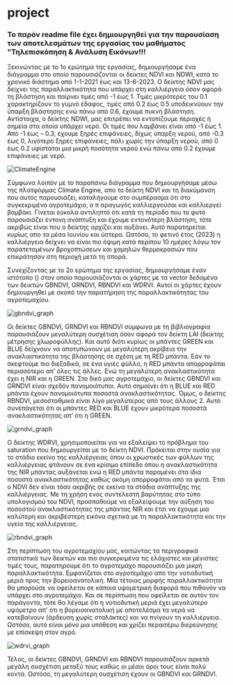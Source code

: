 # project
### Το παρόν readme file έχει δημιουργηθεί για την παρουσίαση των αποτελεσμάτων της εργασίας του μαθήματος "Τηλεπισκόπηση & Ανάλυση Εικόνων!!!

Ξεκινώντας με το 1ο ερώτημα της εργασίας, δημιουργήσαμε ένα διάγραμμα στο οποίο παρουσιάζονται οι δείκτες NDVI και NDWI, κατά το χρονικό διάστημα από 1-1-2021 έως και 13-6-2023.
Ο δείκτης NDVI μας δείχνει της παραλλακτικότητα που υπάρχει στη καλλιέργεια όσον αφορά τη βλάστηση και παίρνει τιμές από -1 έως 1. Τιμές μικρότερες του 0.1 χαρακτηρίζουν το γυμνό έδαφος, τιμές από 0.2 έως 0.5 υποδεικνύουν την ύπαρξη βλάστησης ενώ πάνω από 0.6, έχουμε πυκνή βλάστηση. Αντίστοιχα, ο δείκτης NDWI, μας επιτρέπει να εντοπίζουμε περιοχές ή σημεία στα οποία υπάρχει νερό. Οι τιμές που λαμβάνει είναι από -1 έως 1. Από -1 έως – 0.3, έχουμε ξηρές επιφάνειες, δίχως ύπαρξη νερού, από -0.3 έως 0, λιγότερο ξηρές επιφάνειες, πάλι χωρίς την ύπαρξη νερού, από 0 έως 0.2 υφίσταται μια μικρή ποσότητα νερού ενώ πάνω από 0.2 έχουμε επιφάνειες με νερό. 

![ClimateEngine](https://github.com/thkarakostas/project/assets/139591471/ae856fb3-aab5-48c7-9e96-afcea743c620)

Σύμφωνα λοιπόν με το παραπάνω διάγραμμα που δημιουργήσαμε μέσω της πλατφόρμας Climate Engine, απο το δείκτη NDVI και τη διακύμανση που αυτός παρουσιάζει, καταλήγουμε στο συμπέρασμα ότι στο συγκεκριμένο αγροτεμάχιο, ο π αραγωγός καλλιεργούσαι και καλλιεργεί βαμβάκι. Γίνεται εύκολα αντιληπτό ότι κατά τη περίοδο που το φυτό παρουσιάζει έντονη ανάπτυξη και έχουμε εντονότερη βλάστηση, τότε ακριβώς είναι που ο δείκτης αρχίζει και αυξάνει. Αυτό παρατηρείται κυρίως απο τα μέσα Ιουνίου και ύστερα. Ωστόσο, το φετινό έτος (2023) η καλλιέργεια δείχνει να είναι πιο όψιμη κατά περίπου 10 ημέρες λόγω τον παρατεταμένων βροχοπτώσεων και χαμηλών θερμοκρασιών που επικράτησαν στη περιοχή μετά τη σπορά. 

Συνεχίζοντας με το 2ο ερώτημα της εργασίας, δημιουργήσαμε έναν ιστότοπο () στον οποίο παρουσιάζονται οι χάρτες με τα vector δεδομένα των δεικτών GBNDVI, GRNDVI, RBNDVI και WDRVI. Αυτοί οι χάρτες έχουν δημιουργηθεί με σκοπό την παρατήρηση της παραλλακτικότητας του αγροτεμαχίου.

![gbndvi_graph](https://github.com/thkarakostas/project/assets/139591471/08f4d5be-81b3-46d3-a6a4-6fc73e368349)

Οι δείκτες GBNDVI, GRNDVI και RBNDVI σύμφωνα με τη βιβλιογραφία παρουσιάζουν μεγαλύτερη συσχέτιση όσον αφορά τον δείκτη LAI (δείκτης μέτρησης χλωροφύλλης). Και αυτό διότι κυρίως οι μπάντες GREEN και BLUE δείχνουν να αποτυπώνουν με  μεγαλύτερη ακρίβεια την ανακλαστικότητα της βλάστησης σε σχέση με τη RED μπάντα. Εάν το σκεφτούμε πιο διεξοδικά, σε ένα υγιές φύλλο, η RED μπάντα απορροφάται περισσότερο απ’ όλες τις άλλες. Ενώ τη μεγαλύτερη ανακλαστικότητα έχει η NIR και η GREEN. Στο δικό μας αγροτεμάχιο, οι δείκτες GBNDVI και GRNDVI είναι σχεδόν πανομοιότυποι. Αυτό σημαίνει ότι η BLUE και RED μπάντα έχουν πανομοιότυπα ποσοστά ανακλαστικότητας. Όμως, ο δείκτης RBNDVI, μεσοσταθμικά είναι λίγο μεγαλύτερος από τους άλλους 2. Αυτό συνεπάγεται ότι οι μπάντες RED και BLUE έχουν μικρότερα ποσοστά ανακλαστικότητας απ’ ότι η GREEN. 

![grndvi_graph](https://github.com/thkarakostas/project/assets/139591471/8cfa0851-10ab-4ae6-8c34-436e96869486)

Ο δείκτης WDRVI, χρησιμοποιείται για να εξαλείψει το πρόβλημα του saturation που δημιουργείται με το δείκτη NDVI. Πρόκειται στην ουσία για το στάδιο εκείνο της καλλιέργειας όπου οι χρωστικές των φύλλων της καλλιέργειας φτάνουν σε ένα κρίσιμο επίπεδο όπου η ανακλαστικότητα της NIR μπάντας αυξάνεται ενώ η RED μπάντα παραμένει στα ίδια ποσοστά ανακλαστικότητας καθώς ακόμη απορροφάται από τα φυτά. Έτσι ο NDVI δεν είναι τόσο ακριβής σε εκείνα τα στάδια ανάπτυξης της καλλιέργειας. Με τη χρήση ενός συντελεστή βαρύτητας στο τύπο υπολογισμού του NDVI, προσπαθούμε να εξαλείψουμε την αύξηση του ποσοστού ανακλαστικότητας της μπάντας NIR και έτσι να έχουμε μια καλύτερη και ακριβέστερη εικόνα σχετικά με τη παραλλακτικότητα και την υγεία της καλλιέργειας.

![rbndvi_graph](https://github.com/thkarakostas/project/assets/139591471/ee1e8962-226b-4296-b3ab-8fd7fc2562c2)

Στη περίπτωση του αγροτεμαχίου μας, κοιτώντας τα περιγραφικά στατιστικά των δεικτών και πιο συγκερκιμένα τις ελάχιστες και μέγιστες τιμές τους, παρατηρούμε ότι το αγροτεμάχο παρουσιάζει μια μικρή παραλλακτικότητα. Εμφανίζεται στο αγροτεμάχιο απο την νοτιοδυτική μεριά προς την βορειοανατολική. Μία τέτοιας μορφής παραλλακτικότητα θα μπορούσε να οφείλεται σε κάποια υψομετρική διαφορά που πιθανόν να υπάρχει στο αγροτεμάχιο. Και σε περίπτωση που οφείλεται σε αυτόν τον παράγοντα, τότε θα λέγαμε ότι η νοτιοδυτική μεριά έχει μεγαλύτερο υψόμετρο απ' ότι η βορειοανατολική με αποτελέσμα τα νερά να κατεβαίνουν (άρδευση χωρίς σταλάκτες) και να πνίγουν τη καλλιέργεια. Ωστόσο, αυτό είναι μόνο μια υπόθεση και χρίζει περαιτέρω διερεύνησης με επίσκεψη στον αγρό.

![wdrvi_graph](https://github.com/thkarakostas/project/assets/139591471/462aedd1-ddf8-4d09-bc1d-8e335f2a72ea)

Τέλος, οι δείκτες GBNDVI, GRNDVI και RBNDVI παρουσιάζουν αρκετά μεγάλη συσχέτιση μεταξύ τους καθώς οι μέσοι όροι τους είναι πολύ κοντά. Ωστόσο, τη μεγαλύτερη συσχέτιση έχουν οι GBNDVI και GRNDVI.
